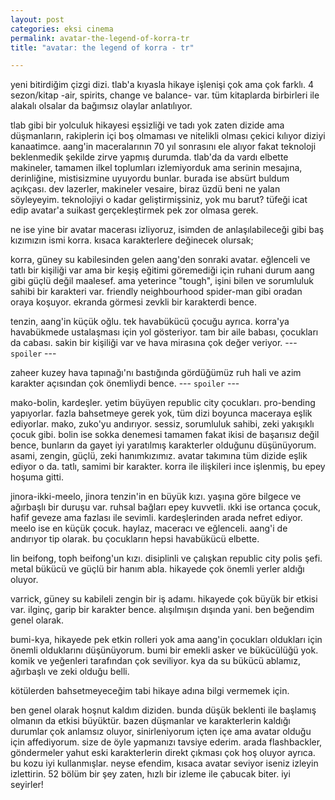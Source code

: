 ```yaml
---
layout: post
categories: eksi cinema
permalink: avatar-the-legend-of-korra-tr
title: "avatar: the legend of korra - tr"

---
```


yeni bitirdiğim çizgi dizi. tlab'a kıyasla hikaye işlenişi çok ama çok farklı. 4 sezon/kitap -air, spirits, change ve balance- var. tüm kitaplarda birbirleri ile alakalı olsalar da bağımsız olaylar anlatılıyor.

 tlab gibi bir yolculuk hikayesi eşsizliği ve tadı yok zaten dizide ama düşmanların, rakiplerin içi boş olmaması ve nitelikli olması çekici kılıyor diziyi kanaatimce. aang'in maceralarının 70 yıl sonrasını ele alıyor fakat teknoloji beklenmedik şekilde zirve yapmış durumda. tlab'da da vardı elbette makineler, tamamen ilkel toplumları izlemiyorduk ama serinin mesajına, derinliğine, mistisizmine uyuyordu bunlar. burada ise absürt buldum açıkçası. dev lazerler, makineler vesaire, biraz üzdü beni ne yalan söyleyeyim. teknolojiyi o kadar geliştirmişsiniz, yok mu barut? tüfeği icat edip avatar'a suikast gerçekleştirmek pek zor olmasa gerek.

 ne ise yine bir avatar macerası izliyoruz, isimden de anlaşılabileceği gibi baş kızımızın ismi korra. kısaca karakterlere değinecek olursak;

 korra, güney su kabilesinden gelen aang'den sonraki avatar. eğlenceli ve tatlı bir kişiliği var ama bir keşiş eğitimi göremediği için ruhani durum aang gibi güçlü değil maalesef. ama yeterince "tough", işini bilen ve sorumluluk sahibi bir karakteri var. friendly neighbourhood spider-man gibi oradan oraya koşuyor. ekranda görmesi zevkli bir karakterdi bence.

tenzin, aang'in küçük oğlu. tek havabükücü çocuğu ayrıca. korra'ya havabükmede ustalaşması için yol gösteriyor. tam bir aile babası, çocukları da cabası. sakin bir kişiliği var ve hava mirasına çok değer veriyor.
 --- `spoiler` ---

zaheer kuzey hava tapınağı'nı bastığında gördüğümüz ruh hali ve azim karakter açısından çok önemliydi bence.
--- `spoiler` ---

mako-bolin, kardeşler. yetim büyüyen republic city çocukları. pro-bending yapıyorlar. fazla bahsetmeye gerek yok, tüm dizi boyunca maceraya eşlik ediyorlar. mako, zuko'yu andırıyor. sessiz, sorumluluk sahibi, zeki yakışıklı çocuk gibi. bolin ise sokka denemesi tamamen fakat ikisi de başarısız değil bence, bunların da gayet iyi yaratılmış karakterler olduğunu düşünüyorum.
asami, zengin, güçlü, zeki hanımkızımız. avatar takımına tüm dizide eşlik ediyor o da. tatlı, samimi bir karakter. korra ile ilişkileri ince işlenmiş, bu epey hoşuma gitti.

jinora-ikki-meelo, jinora tenzin'in en büyük kızı. yaşına göre bilgece ve ağırbaşlı bir duruşu var. ruhsal bağları epey kuvvetli. ıkki ise ortanca çocuk, hafif geveze ama fazlası ile sevimli. kardeşlerinden arada nefret ediyor. meelo ise en küçük çocuk. haylaz, maceracı ve eğlenceli. aang'i de andırıyor tip olarak. bu çocukların hepsi havabükücü elbette.

lin beifong, toph beifong'un kızı. disiplinli ve çalışkan republic city polis şefi. metal bükücü ve güçlü bir hanım abla. hikayede çok önemli yerler aldığı oluyor.

varrick, güney su kabileli zengin bir iş adamı. hikayede çok büyük bir etkisi var. ilginç, garip bir karakter bence. alışılmışın dışında yani. ben beğendim genel olarak. 

bumi-kya, hikayede pek etkin rolleri yok ama aang'in çocukları oldukları için önemli olduklarını düşünüyorum. bumi bir emekli asker ve bükücülüğü yok. komik ve yeğenleri tarafından çok seviliyor. kya da su bükücü ablamız, ağırbaşlı ve zeki olduğu belli.

kötülerden bahsetmeyeceğim tabi hikaye adına bilgi vermemek için. 

ben genel olarak hoşnut kaldım diziden. bunda düşük beklenti ile başlamış olmanın da etkisi büyüktür. bazen düşmanlar ve karakterlerin kaldığı durumlar çok anlamsız oluyor, sinirleniyorum içten içe ama avatar olduğu için affediyorum. size de öyle yapmanızı tavsiye ederim. arada flashbackler, göndermeler yahut eski karakterlerin direkt çıkması çok hoş oluyor ayrıca. bu kozu iyi kullanmışlar. neyse efendim, kısaca avatar seviyor iseniz izleyin izlettirin. 52 bölüm bir şey zaten, hızlı bir izleme ile çabucak biter. iyi seyirler!
